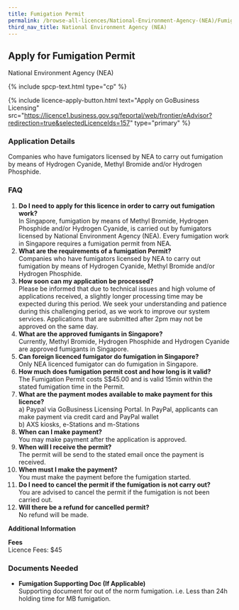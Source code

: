 ```yaml
---
title: Fumigation Permit
permalink: /browse-all-licences/National-Environment-Agency-(NEA)/Fumigation-Permit
third_nav_title: National Environment Agency (NEA)
---
```


## Apply for Fumigation Permit

National Environment Agency (NEA)

{% include spcp-text.html type="cp" %}

{% include licence-apply-button.html text="Apply on GoBusiness Licensing" src="https://licence1.business.gov.sg/feportal/web/frontier/eAdvisor?redirection=true&selectedLicenceIds=157" type="primary" %}

<H3>Application Details</H3>

<p>Companies who have fumigators licensed by NEA to carry out fumigation by means of Hydrogen Cyanide, Methyl Bromide and/or Hydrogen Phosphide.</p>
<h3>FAQ</h3>
<ol>
<li><strong>Do I need to apply for this licence in order to carry out fumigation work?</strong><br />In Singapore, fumigation by means of Methyl Bromide, Hydrogen Phosphide and/or Hydrogen Cyanide, is carried out by fumigators licensed by National Environment Agency (NEA). Every fumigation work in Singapore requires a fumigation permit from NEA.</li>
<li><strong>What are the requirements of a fumigation Permit?</strong><br />Companies who have fumigators licensed by NEA to carry out fumigation by means of Hydrogen Cyanide, Methyl Bromide and/or Hydrogen Phosphide.</li>
<li><strong>How soon can my application be processed?</strong><br />Please be informed that due to technical issues and high volume of applications received, a slightly longer processing time may be expected during this period. We seek your understanding and patience during this challenging period, as we work to improve our system services. Applications that are submitted after 2pm may not be approved on the same day.</li>
<li><strong>What are the approved fumigants in Singapore?</strong><br />Currently, Methyl Bromide, Hydrogen Phosphide and Hydrogen Cyanide are approved fumigants in Singapore.</li>
<li><strong>Can foreign licenced fumigator do fumigation in Singapore?</strong><br />Only NEA licenced fumigator can do fumigation in Singapore.</li>
<li><strong>How much does fumigation permit cost and how long is it valid?</strong><br />The Fumigation Permit costs S$45.00 and is valid 15min within the stated fumigation time in the Permit.</li>
<li><strong>What are the payment modes available to make payment for this licence?</strong><br />a) Paypal via GoBusiness Licensing Portal. In PayPal, applicants can make payment via credit card and PayPal wallet<br />b) AXS kiosks, e-Stations and m-Stations</li>
<li><strong>When can I make payment?</strong><br />You may make payment after the application is approved.</li>
<li><strong>When will I receive the permit?</strong><br />The permit will be send to the stated email once the payment is received.</li>
<li><strong>When must I make the payment?</strong><br />You must make the payment before the fumigation started.</li>
<li><strong> Do I need to cancel the permit if the fumigation is not carry out?</strong><br />You are advised to cancel the permit if the fumigation is not been carried out.</li>
<li><strong>Will there be a refund for cancelled permit?</strong><br />No refund will be made.</li>
</ol>

<strong>Additional Information</strong>

<p><strong>Fees</strong><br />Licence Fees: $45</p>

<H3>Documents Needed</H3>

<ul>
<li><strong>Fumigation Supporting Doc (If Applicable)</strong><br />Supporting document for out of the norm fumigation. i.e. Less than 24h holding time for MB fumigation.</li>
</ul>

